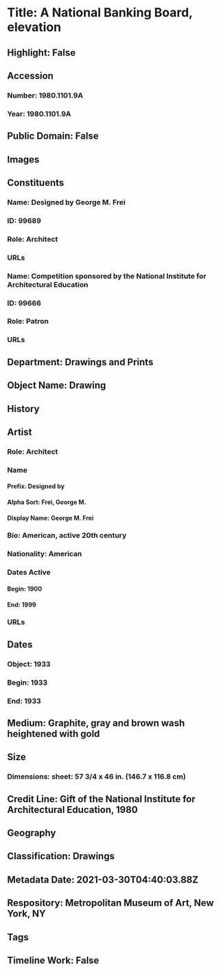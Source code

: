 # Title: A National Banking Board, elevation
## Highlight: False
## Accession
### Number: 1980.1101.9A
### Year: 1980.1101.9A
## Public Domain: False
## Images
## Constituents
### Name: Designed by George M. Frei
### ID: 99689
### Role: Architect
### URLs
### Name: Competition sponsored by the National Institute for Architectural Education
### ID: 99666
### Role: Patron
### URLs
## Department: Drawings and Prints
## Object Name: Drawing
## History
## Artist
### Role: Architect
### Name
#### Prefix: Designed by
#### Alpha Sort: Frei, George M.
#### Display Name: George M. Frei
### Bio: American, active 20th century
### Nationality: American
### Dates Active
#### Begin: 1900
#### End: 1999
### URLs
## Dates
### Object: 1933
### Begin: 1933
### End: 1933
## Medium: Graphite, gray and brown wash heightened with gold
## Size
### Dimensions: sheet: 57 3/4 x 46 in. (146.7 x 116.8 cm)
## Credit Line: Gift of the National Institute for Architectural Education, 1980
## Geography
## Classification: Drawings
## Metadata Date: 2021-03-30T04:40:03.88Z
## Respository: Metropolitan Museum of Art, New York, NY
## Tags
## Timeline Work: False